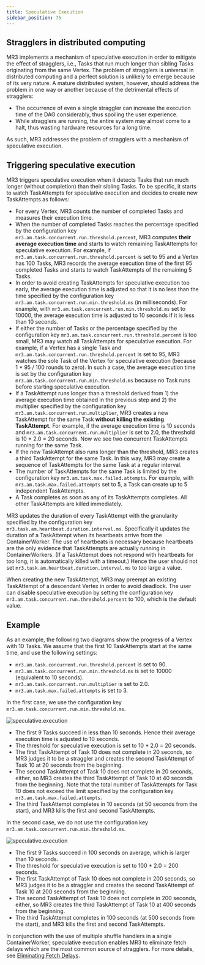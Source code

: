 ```yaml
--- 
title: Speculative Execution
sidebar_position: 75
---
```


## Stragglers in distributed computing

MR3 implements a mechanism of speculative execution in order to mitigate the effect of stragglers,
i.e., Tasks that run much longer than sibling Tasks originating from the same Vertex.
The problem of stragglers is universal in distributed computing
and a perfect solution is unlikely to emerge because of its very nature.
A mature distributed system, however, should address the problem in one way or another because of the detrimental effects of stragglers:

* The occurrence of even a single straggler can increase the execution time of the DAG considerably, thus spoiling the user experience.
* While stragglers are running, the entire system may almost come to a halt, thus wasting hardware resources for a long time.

As such, MR3 addresses the problem of stragglers with a mechanism of speculative execution.

## Triggering speculative execution

MR3 triggers speculative execution when it detects Tasks that run much longer (without completion) than their sibling Tasks.
To be specific, it starts to watch TaskAttempts for speculative execution
and decides to create new TaskAttempts as follows:

* For every Vertex, MR3 counts the number of completed Tasks and measures their execution time.
* When the number of completed Tasks reaches the percentage specified by the configuration key `mr3.am.task.concurrent.run.threshold.percent`,
MR3 computes **their average execution time** and
starts to watch remaining TaskAttempts for speculative execution.
For example, if `mr3.am.task.concurrent.run.threshold.percent` is set to 95 and a Vertex has 100 Tasks,
MR3 records the average execution time of the first 95 completed Tasks and 
starts to watch TaskAttempts of the remaining 5 Tasks. 
* In order to avoid creating TaskAttempts for speculative execution too early,
the average execution time is adjusted
so that it is no less than the time specified by the configuration key `mr3.am.task.concurrent.run.min.threshold.ms` (in milliseconds).
For example, with `mr3.am.task.concurrent.run.min.threshold.ms` set to 10000,
the average execution time is adjusted to 10 seconds if it is less than 10 seconds.
* If either the number of Tasks or the percentage specified by the configuration key `mr3.am.task.concurrent.run.threshold.percent` is too small, MR3 may watch all TaskAttempts for speculative execution.
For example, if a Vertex has a single Task and `mr3.am.task.concurrent.run.threshold.percent` is set to 95,
MR3 watches the sole Task of the Vertex for speculative execution
(because 1 * 95 / 100 rounds to zero).
In such a case,
the average execution time is set by the configuration key `mr3.am.task.concurrent.run.min.threshold.ms`
because no Task runs before starting speculative execution.
* If a TaskAttempt runs longer than a threshold derived from 1) the average execution time obtained in the previous step
and 2) the multiplier specified by the configuration key `mr3.am.task.concurrent.run.multiplier`,
MR3 creates a new TaskAttempt for the same Task **without killing the existing TaskAttempt.**
For example, if the average execution time is 10 seconds and `mr3.am.task.concurrent.run.multiplier` is set to 2.0, the threshold is 10 * 2.0 = 20 seconds.
Now we see two concurrent TaskAttempts running for the same Task.
* If the new TaskAttempt also runs longer than the threshold, MR3 creates a third TaskAttempt for the same Task.
In this way, MR3 may create a sequence of TaskAttempts for the same Task at a regular interval.
* The number of TaskAttempts for the same Task is limited by the configuration key `mr3.am.task.max.failed.attempts`.
For example, with `mr3.am.task.max.failed.attempts` set to 5, a Task can create up to 5 independent TaskAttempts.
* A Task completes as soon as any of its TaskAttempts completes. All other TaskAttempts are killed immediately. 

MR3 updates the duration of every TaskAttempt with the granularity specified by the configuration key `mr3.task.am.heartbeat.duration.interval.ms`.
Specifically it updates the duration of a TaskAttempt when its heartbeats arrive from the ContainerWorker.
The use of heartbeats is necessary because heartbeats are the only evidence that TaskAttempts are actually running in ContainerWorkers.
(If a TaskAttempt does not respond with heartbeats for too long, it is automatically killed with a timeout.)
Hence the user should not set `mr3.task.am.heartbeat.duration.interval.ms` to too large a value.

When creating the new TaskAttempt, MR3 may preempt an existing TaskAttempt of a descendant Vertex in order to avoid deadlock.
The user can disable speculative execution by setting the configuration key `mr3.am.task.concurrent.run.threshold.percent` to 100,
which is the default value.

## Example

As an example, the following two diagrams show the progress of a Vertex with 10 Tasks.
We assume that the first 10 TaskAttempts start at the same time, and use the following settings:

* `mr3.am.task.concurrent.run.threshold.percent` is set to 90.
* `mr3.am.task.concurrent.run.min.threshold.ms` is set to 10000 (equivalent to 10 seconds).
* `mr3.am.task.concurrent.run.multiplier` is set to 2.0.
* `mr3.am.task.max.failed.attempts` is set to 3.

In the first case, we use the configuration key `mr3.am.task.concurrent.run.min.threshold.ms`.

![speculative.execution](/mr3/speculative.execution.short-fs8.png)

* The first 9 Tasks succeed in less than 10 seconds. Hence their average execution time is adjusted to 10 seconds.
* The threshold for speculative execution is set to 10 * 2.0 = 20 seconds.
* The first TaskAttempt of Task 10 does not complete in 20 seconds,
so MR3 judges it to be a straggler and creates the second TaskAttempt of Task 10 at 20 seconds from the beginning.
* The second TaskAttempt of Task 10 does not complete in 20 seconds, either, so MR3 creates the third TaskAttempt of Task 10 at 40 seconds from the beginning.
Note that the total number of TaskAttempts for Task 10 does not exceed the limit specified by the configuration key `mr3.am.task.max.failed.attempts`.
* The third TaskAttempt completes in 10 seconds (at 50 seconds from the start), and MR3 kills the first and second TaskAttempts.

In the second case, we do not use the configuration key `mr3.am.task.concurrent.run.min.threshold.ms`.

![speculative.execution](/mr3/speculative.execution.average-fs8.png)

* The first 9 Tasks succeed in 100 seconds on average, which is larger than 10 seconds.
* The threshold for speculative execution is set to 100 * 2.0 = 200 seconds.
* The first TaskAttempt of Task 10 does not complete in 200 seconds,
so MR3 judges it to be a straggler and creates the second TaskAttempt of Task 10 at 200 seconds from the beginning.
* The second TaskAttempt of Task 10 does not complete in 200 seconds, either, so MR3 creates the third TaskAttempt of Task 10 at 400 seconds from the beginning.
* The third TaskAttempt completes in 100 seconds (at 500 seconds from the start), and MR3 kills the first and second TaskAttempts.

In conjunction with the use of multiple shuffle handlers in a single ContainerWorker,
speculative execution enables MR3 to eliminate fetch delays which are the most common source of stragglers.
For more details, see [Eliminating Fetch Delays](./fetchdelay). 


